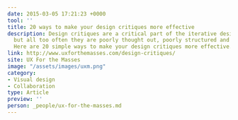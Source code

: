 ```yaml
---
date: 2015-03-05 17:21:23 +0000
tool: ''
title: 20 ways to make your design critiques more effective
description: Design critiques are a critical part of the iterative design process,
  but all too often they are poorly thought out, poorly structured and poorly run.
  Here are 20 simple ways to make your design critiques more effective.
link: http://www.uxforthemasses.com/design-critiques/
site: UX For the Masses
image: "/assets/images/uxm.png"
category:
- Visual design
- Collaboration
type: Article
preview: ''
person: _people/ux-for-the-masses.md
---
```

